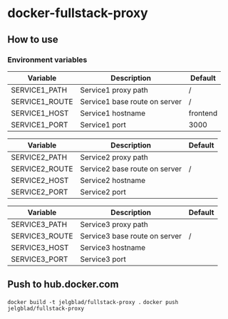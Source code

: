# docker-fullstack-proxy

## How to use

### Environment variables

| Variable      | Description                   | Default  |
| ------------- | ----------------------------- | -------- |
| SERVICE1_PATH | Service1 proxy path           | /        |
| SERVICE1_ROUTE| Service1 base route on server | /        |
| SERVICE1_HOST | Service1 hostname             | frontend |
| SERVICE1_PORT | Service1 port                 | 3000     |

| Variable      | Description                   | Default  |
| ------------- | ----------------------------- | -------- |
| SERVICE2_PATH | Service2 proxy path           |          |
| SERVICE2_ROUTE| Service2 base route on server | /        |
| SERVICE2_HOST | Service2 hostname             |          |
| SERVICE2_PORT | Service2 port                 |          |

| Variable      | Description                   | Default  |
| ------------- | ----------------------------- | -------- |
| SERVICE3_PATH | Service3 proxy path           |          |
| SERVICE3_ROUTE| Service3 base route on server | /        |
| SERVICE3_HOST | Service3 hostname             |          |
| SERVICE3_PORT | Service3 port                 |          |

## Push to hub.docker.com

`docker build -t jelgblad/fullstack-proxy .`
`docker push jelgblad/fullstack-proxy`